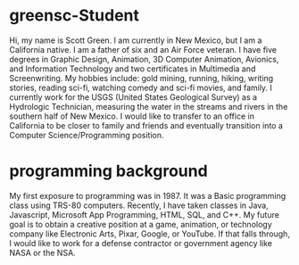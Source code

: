 greensc-Student
===============

Hi, my name is Scott Green. I am currently in New Mexico, but I am a California native. I am a father of six and an Air Force veteran. I have five degrees in Graphic Design, Animation, 3D Computer Animation, Avionics, and Information Technology and two certificates in Multimedia and Screenwriting. My hobbies include: gold mining, running, hiking, writing stories, reading sci-fi, watching comedy and sci-fi movies, and family. I currently work for the USGS (United States Geological Survey) as a Hydrologic Technician, measuring the water in the streams and rivers in the southern half of New Mexico. I would like to transfer to an office in California to be closer to family and friends and eventually transition into a Computer Science/Programming position.

programming background
======================

My first exposure to programming was in 1987. It was a Basic programming class using TRS-80 computers. Recently, I have taken classes in Java, Javascript, Microsoft App Programming, HTML, SQL, and C++. My future goal is to obtain a creative position at a game, animation, or technology company like Electronic Arts, Pixar, Google, or YouTube. If that falls through, I would like to work for a defense contractor or government agency like NASA or the NSA.
